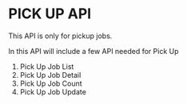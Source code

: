 # PICK UP API 

This API is only for pickup jobs.

In this API will include a few API needed for Pick Up

1. Pick Up Job List
2. Pick Up Job Detail
3. Pick Up Job Count
4. Pick Up Job Update



